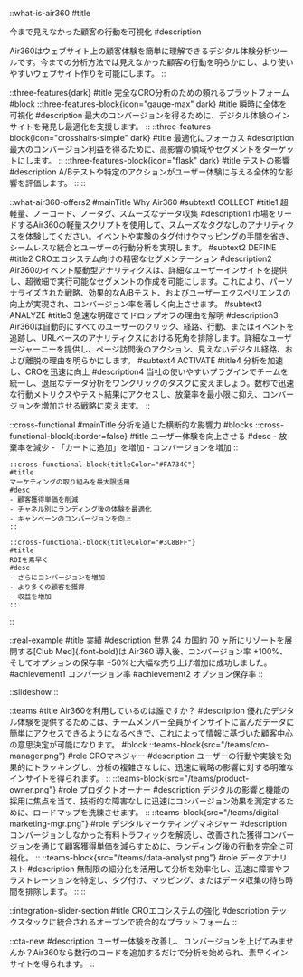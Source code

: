 ::what-is-air360
#title
<!-- 不透明なユーザーの行動を可視化する -->
今まで見えなかった顧客の行動を可視化
#description
<!-- Air360はウェブサイト上の顧客体験を分析するツールです。今までのツールや分析方法ではわからなかったユーザーの行動を明らかにし、ユーザーフレンドリーなウェブサイトの作成をサポートします。 -->
<!-- なぜ購入しなかったの？なぜ離脱してしまったの？今の分析方法で答えは見つかりますか？ -->
Air360はウェブサイト上の顧客体験を簡単に理解できるデジタル体験分析ツールです。今までの分析方法では見えなかった顧客の行動を明らかにし、より使いやすいウェブサイト作りを可能にします。
::

::three-features{dark}
#title
完全なCRO分析のための頼れるプラットフォーム
#block
    ::three-features-block{icon="gauge-max" dark}
    #title
    瞬時に全体を可視化
    #description
    最大のコンバージョンを得るために、デジタル体験のインサイトを発見し最適化を支援します。
    ::
    ::three-features-block{icon="crosshairs-simple" dark}
    #title
    最適化にフォーカス
    #description
    最大のコンバージョン利益を得るために、高影響の領域やセグメントをターゲットにします。
    ::
    ::three-features-block{icon="flask" dark}
    #title
    テストの影響
    #description
    A/Bテストや特定のアクションがユーザー体験に与える全体的な影響を評価します。
    ::
::

::what-air360-offers2
#mainTitle
Why Air360
#subtext1
COLLECT
#title1
超軽量、ノーコード、ノータグ、スムーズなデータ収集
#description1
市場をリードするAir360の軽量スクリプトを使用して、スムーズなタグなしのアナリティクスを体験してください。イベントや実験のタグ付けやマッピングの手間を省き、シームレスな統合とユーザーの行動分析を実現します。
#subtext2
DEFINE
#title2
CROエコシステム向けの精密なセグメンテーション
#description2
Air360のイベント駆動型アナリティクスは、詳細なユーザーインサイトを提供し、超微細で実行可能なセグメントの作成を可能にします。これにより、パーソナライズされた戦略、効果的なA/Bテスト、およびユーザーエクスペリエンスの向上が実現され、コンバージョン率を著しく向上させます。
#subtext3
ANALYZE
#title3
急速な明確さでドロップオフの理由を解明
#description3
Air360は自動的にすべてのユーザーのクリック、経路、行動、またはイベントを追跡し、URLベースのアナリティクスにおける死角を排除します。詳細なユーザージャーニーを提供し、ページ訪問後のアクション、見えないデジタル経路、および離脱の理由を明らかにします。
#subtext4
ACTIVATE
#title4
分析を加速し、CROを迅速に向上
#description4
当社の使いやすいプラグインでチームを統一し、退屈なデータ分析をワンクリックのタスクに変えましょう。数秒で迅速な行動メトリクスやテスト結果にアクセスし、放棄率を最小限に抑え、コンバージョンを増加させる戦略に変えます。
::

::cross-functional
#mainTitle
分析を通じた横断的な影響力
#blocks
    ::cross-functional-block{:border=false}
    #title
    ユーザー体験を向上させる
    #desc
    - 放棄率を減少
    - 「カートに追加」を増加
    - コンバージョンを増加
    ::

    ::cross-functional-block{titleColor="#FA734C"}
    #title
    マーケティングの取り組みを最大限活用
    #desc
    - 顧客獲得単価を削減
    - チャネル別にランディング後の体験を最適化
    - キャンペーンのコンバージョンを向上
    ::

    ::cross-functional-block{titleColor="#3C8BFF"}
    #title
    ROIを素早く
    #desc
    - さらにコンバージョンを増加
    - より多くの顧客を獲得
    - 収益を増加
    ::
::

::real-example
#title
実績
#description
世界 24 カ国約 70 ヶ所にリゾートを展開する[Club Med]{.font-bold}は Air360 導入後、コンバージョン率 +100%、そしてオプションの保存率 +50%と大幅な売り上げ増加に成功しました。
#achievement1
コンバージョン率
#achievement2
オプション保存率
::

<!-- ::four-features2
#title 
UXアナリティクスを超えて
#desc1
Build your CRO Roadmap with Air360 experts as your extended team
#desc2
Collaborate with our expert team to maximize insights and boost your CRO efforts.

#block
    ::four-features2-block{icon="toolbox"}
    #title
    Custom Onboarding
    #desc
    Tailored to your existing data & challenges, guiding you in UX analysis.
    ::
    ::four-features2-block{icon="handshake-angle"}
    #title
    Ongoing CRO Workshops
    #desc
    Regular sessions with your CRO specialist to co-create your roadmap and prioritize impactful optimizations.
    ::
    ::four-features2-block{icon="user-shakespeare"}
    #title
    Dedicated CRO specialist
    #desc
    Scale optimization with a dedicated manager guiding your team from onboarding to success.
    ::
    ::four-features2-block{icon="headset"}
    #title
    Rapid Technical Support
    #desc
    Swift, responsive support tailored to your analytics requirements.
    ::
:: -->

::slideshow
::

::teams
#title
Air360を利用しているのは誰ですか？
#description
優れたデジタル体験を提供するためには、チームメンバー全員がインサイトに富んだデータに簡単にアクセスできるようになるべきで、これによって情報に基づいた顧客中心の意思決定が可能になります。
#block
    ::teams-block{src="/teams/cro-manager.png"}
    #role
    CROマネジャー
    #description
    ユーザーの行動や実験を効果的にトラッキングし、分析の複雑さなしに、迅速に戦略の影響に対する明確なインサイトを得られます。
    ::
    ::teams-block{src="/teams/product-owner.png"}
    #role
    プロダクトオーナー
    #description
    デジタルの影響と機能の採用に焦点を当て、技術的な障害なしに迅速にコンバージョン効果を測定するために、ロードマップを洗練させます。
    ::
    ::teams-block{src="/teams/digital-marketing-mgr.png"}
    #role
    デジタルマーケティング<span class="inline-block">マネジャー</span>
    #description
    コンバージョンしなかった有料トラフィックを解読し、改善された獲得コンバージョンを通じて顧客獲得単価を減らすために、ランディング後の行動を完全に可視化。
    ::
    ::teams-block{src="/teams/data-analyst.png"}
    #role
    データアナリスト
    #description
    無制限の細分化を活用して分析を効率化し、迅速に障害やフラストレーションを特定し、タグ付け、マッピング、またはデータ収集の待ち時間を排除します。
    ::
::

::integration-slider-section
#title
CROエコシステムの強化
#description
テックスタックに統合されるオープンで統合的なプラットフォーム
::

::cta-new
#description
ユーザー体験を改善し、コンバージョンを上げてみませんか？Air360なら数行のコードを追加するだけで分析を始められ、素早くインサイトを得られます。
::
